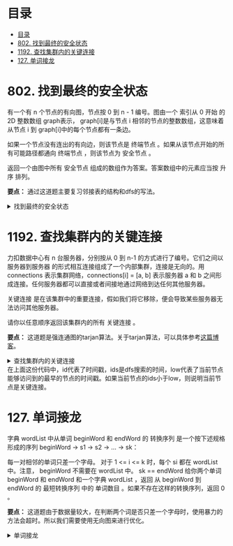 # 目录
- [目录](#目录)
- [802. 找到最终的安全状态](#802-找到最终的安全状态)
- [1192. 查找集群内的关键连接](#1192-查找集群内的关键连接)
- [127. 单词接龙](#127-单词接龙)

# 802. 找到最终的安全状态
有一个有 n 个节点的有向图，节点按 0 到 n - 1 编号。图由一个 索引从 0 开始 的 2D 整数数组 graph表示， graph[i]是与节点 i 相邻的节点的整数数组，这意味着从节点 i 到 graph[i]中的每个节点都有一条边。

如果一个节点没有连出的有向边，则该节点是 终端节点 。如果从该节点开始的所有可能路径都通向 终端节点 ，则该节点为 安全节点 。

返回一个由图中所有 安全节点 组成的数组作为答案。答案数组中的元素应当按 升序 排列。

**要点：** 通过这道题主要复习邻接表的结构和dfs的写法。

<details>
<summary>找到最终的安全状态</summary>

```c++
class Solution {
public:
    struct Node{
        int id;
        Node* next;
    };
    void addEdge(vector<Node*>& edgeList, int start, int end){
        Node* temp = new Node;
        temp->id = end;
        temp->next = edgeList[start];
        edgeList[start] = temp;
        return;
    }
    int safeNode[10001]={0};
    vector<int> eventualSafeNodes(vector<vector<int>>& graph) {
        vector<Node*> edgeList(graph.size());  
        for(int i=0;i<graph.size();i++){
            if(graph[i].size() == 0){
                safeNode[i] = 2;
                continue;
            } 
            for(int j=0;j<graph[i].size();j++){
                addEdge(edgeList, i, graph[i][j]);
            }           
        }
        vector<int> ans;
        for(int i=0;i<graph.size();i++){
            if(dfs(edgeList, i))
                ans.push_back(i);
        }
        //删除动态内存
        for(int i=0;i<graph.size();i++) {
            Node* temp = edgeList[i];
            while(temp) {
                Node* nextNode = temp->next;
                delete temp;
                temp = nextNode;
            }
        }
        return ans;
    }
    bool dfs(vector<Node*>& edgeList, int n){
        if(safeNode[n] > 0){
            return safeNode[n] == 2;
        }
        safeNode[n] = 1;
        Node* temp = edgeList[n];
        while(temp){
            if(!dfs(edgeList, temp->id)){
                safeNode[temp->id] = 0;
                return false;
            }
            temp = temp->next;
        }
        safeNode[n] = 2;
        return true;
    }
};
```
</details>

# 1192. 查找集群内的关键连接
力扣数据中心有 n 台服务器，分别按从 0 到 n-1 的方式进行了编号。它们之间以 服务器到服务器 的形式相互连接组成了一个内部集群，连接是无向的。用  connections 表示集群网络，connections[i] = [a, b] 表示服务器 a 和 b 之间形成连接。任何服务器都可以直接或者间接地通过网络到达任何其他服务器。

关键连接 是在该集群中的重要连接，假如我们将它移除，便会导致某些服务器无法访问其他服务器。

请你以任意顺序返回该集群内的所有 关键连接 。

**要点：** 这道题是强连通图的tarjan算法。关于tarjan算法，可以具体参考[这篇博客](https://blog.csdn.net/qaqwqaqwq/article/details/119884138)。

<details>
<summary>查找集群内的关键连接</summary>

```c++
class Solution {
public:
    struct Node{
        int id;
        Node* next;
    };
    vector<vector<int>> bridges;
    vector<int> ids, low;
    int id;
    void addEdge(vector<Node*>& edgeList, int start, int end){
        Node* temp = new Node;
        temp->id = end;
        temp->next = edgeList[start];
        edgeList[start] = temp;
        return;
    }
    vector<vector<int>> criticalConnections(int n, vector<vector<int>>& connections) {
        vector<Node*> edgeList(n);
        for(int i=0;i<connections.size();i++){
            addEdge(edgeList, connections[i][0], connections[i][1]);
            addEdge(edgeList, connections[i][1], connections[i][0]);
        }
        id = 0;
        ids.resize(n, -1);
        low.resize(n, -1);
        for (int i = 0; i < n; i++) {
            if (ids[i] == -1) {
                dfs(edgeList, i, -1);
            }
        }
        return bridges;
    }
    void dfs(vector<Node*>& edgeList, int at, int parent){
        ids[at] = low[at] = id++;
        for (Node* node = edgeList[at]; node != NULL; node = node->next) {
            if (node->id == parent) continue;//跳过自环
            if (ids[node->id] == -1) {
                dfs(edgeList, node->id, at);
                low[at] = min(low[at], low[node->id]);
                if (ids[at] < low[node->id]) {
                    bridges.push_back({at, node->id});
                }
            } else {
                low[at] = min(low[at], ids[node->id]);//反向边u节点得到v节点的dfs时间戳
            }
        }
    }
};
```
</details>
在上面这份代码中，id代表了时间戳，ids是dfs搜索的时间，low代表了当前节点能够访问到的最早的节点的时间戳。如果当前节点的ids小于low，则说明当前节点是关键连接。

# 127. 单词接龙
字典 wordList 中从单词 beginWord 和 endWord 的 转换序列 是一个按下述规格形成的序列 beginWord -> s1 -> s2 -> ... -> sk：

每一对相邻的单词只差一个字母。
 对于 1 <= i <= k 时，每个 si 都在 wordList 中。注意， beginWord 不需要在 wordList 中。
sk == endWord
给你两个单词 beginWord 和 endWord 和一个字典 wordList ，返回 从 beginWord 到 endWord 的 最短转换序列 中的 单词数目 。如果不存在这样的转换序列，返回 0 。

**要点：** 这道题由于数据量较大，在判断两个词是否只差一个字母时，使用暴力的方法会超时。所以我们需要使用无向图来进行优化。

<details>
<summary>单词接龙</summary>

```c++
class Solution {
public:
    unordered_map<string, vector<string>> graph;
    unordered_set<string> visited;
    queue<string> q;
    int ladderLength(string beginWord, string endWord, vector<string>& wordList) {
        wordList.push_back(beginWord);
        for (string word : wordList) {
            for (int i = 0; i < word.size(); i++) {
                string newWord = word.substr(0, i) + '*' + word.substr(i+1);
                graph[newWord].push_back(word);
            }
        }
        q.push(beginWord);
        visited.insert(beginWord);
        int step = 0;
        while (!q.empty()) {
            int size = q.size();
            step++;
            for (int i = 0; i < size; i++) {
                string word = q.front();
                q.pop();
                if (word == endWord) {
                    return step;
                }
                for (int i = 0; i < word.size(); i++) {
                    string newWord = word.substr(0, i) + '*' + word.substr(i+1);
                    for (string neighbor : graph[newWord]) {
                        if (visited.find(neighbor) == visited.end()) {
                            visited.insert(neighbor);
                            q.push(neighbor);
                        }
                    }
                }
            }
        }
        return 0;
    }
};
```
</details>